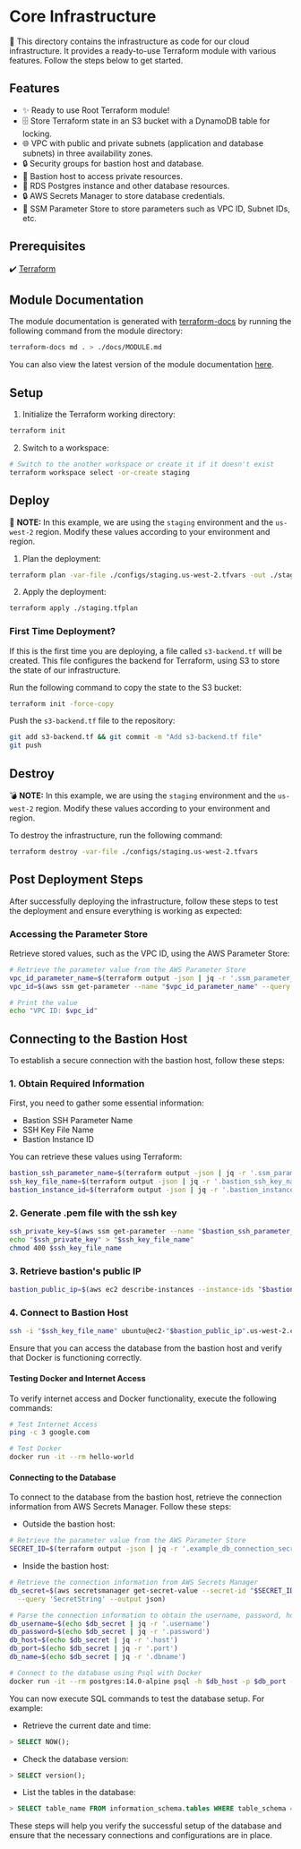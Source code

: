 # Core Infrastructure

🏢 This directory contains the infrastructure as code for our cloud infrastructure. It provides a ready-to-use Terraform module with various features. Follow the steps below to get started.

## Features

- ✨ Ready to use Root Terraform module!
- 🗄️ Store Terraform state in an S3 bucket with a DynamoDB table for locking.
- 🌐 VPC with public and private subnets (application and database subnets) in three availability zones.
- 🔒 Security groups for bastion host and database.
- 🔑 Bastion host to access private resources.
- 🐘 RDS Postgres instance and other database resources.
- 🔒 AWS Secrets Manager to store database credentials.
- 🔧 SSM Parameter Store to store parameters such as VPC ID, Subnet IDs, etc.

## Prerequisites

✔️ [Terraform](https://www.terraform.io/downloads.html)

## Module Documentation

The module documentation is generated with [terraform-docs](https://github.com/terraform-docs/terraform-docs) by running the following command from the module directory:

```sh
terraform-docs md . > ./docs/MODULE.md
```

You can also view the latest version of the module documentation [here](./docs/MODULE.md).

## Setup

1. Initialize the Terraform working directory:

```sh
terraform init
```

2. Switch to a workspace:

```sh
# Switch to the another workspace or create it if it doesn't exist
terraform workspace select -or-create staging
```

## Deploy

🚀 **NOTE:** In this example, we are using the `staging` environment and the `us-west-2` region. Modify these values according to your environment and region.

1. Plan the deployment:

```sh
terraform plan -var-file ./configs/staging.us-west-2.tfvars -out ./staging.tfplan
```

2. Apply the deployment:

```sh
terraform apply ./staging.tfplan
```

### First Time Deployment?

If this is the first time you are deploying, a file called `s3-backend.tf` will be created. This file configures the backend for Terraform, using S3 to store the state of our infrastructure.

Run the following command to copy the state to the S3 bucket:

```sh
terraform init -force-copy
```

Push the `s3-backend.tf` file to the repository:

```sh
git add s3-backend.tf && git commit -m "Add s3-backend.tf file"
git push
```

## Destroy

💣 **NOTE:** In this example, we are using the `staging` environment and the `us-west-2` region. Modify these values according to your environment and region.

To destroy the infrastructure, run the following command:

```sh
terraform destroy -var-file ./configs/staging.us-west-2.tfvars
```

## Post Deployment Steps

After successfully deploying the infrastructure, follow these steps to test the deployment and ensure everything is working as expected:

### Accessing the Parameter Store

Retrieve stored values, such as the VPC ID, using the AWS Parameter Store:

```bash
# Retrieve the parameter value from the AWS Parameter Store
vpc_id_parameter_name=$(terraform output -json | jq -r '.ssm_parameter_vpc_id.value')
vpc_id=$(aws ssm get-parameter --name "$vpc_id_parameter_name" --query 'Parameter.Value' --output text)

# Print the value
echo "VPC ID: $vpc_id"
```

## Connecting to the Bastion Host

To establish a secure connection with the bastion host, follow these steps:

### 1. Obtain Required Information

First, you need to gather some essential information:

- Bastion SSH Parameter Name
- SSH Key File Name
- Bastion Instance ID

You can retrieve these values using Terraform:

```bash
bastion_ssh_parameter_name=$(terraform output -json | jq -r '.ssm_parameter_bastion_ssh_key.value')
ssh_key_file_name=$(terraform output -json | jq -r '.bastion_ssh_key_name.value') 
bastion_instance_id=$(terraform output -json | jq -r '.bastion_instance_id.value')
```

### 2. Generate .pem file with the ssh key

```bash
ssh_private_key=$(aws ssm get-parameter --name "$bastion_ssh_parameter_name" --with-decryption --query 'Parameter.Value' --output text)
echo "$ssh_private_key" > "$ssh_key_file_name"
chmod 400 $ssh_key_file_name
```

### 3. Retrieve bastion's public IP

```bash
bastion_public_ip=$(aws ec2 describe-instances --instance-ids "$bastion_instance_id" --query 'Reservations[0].Instances[0].PublicIpAddress' --output text | tr '.' '-')
```

### 4. Connect to Bastion Host

```bash
ssh -i "$ssh_key_file_name" ubuntu@ec2-"$bastion_public_ip".us-west-2.compute.amazonaws.com
```

Ensure that you can access the database from the bastion host and verify that Docker is functioning correctly.

#### Testing Docker and Internet Access

To verify internet access and Docker functionality, execute the following commands:

```bash
# Test Internet Access
ping -c 3 google.com

# Test Docker
docker run -it --rm hello-world
```

#### Connecting to the Database

To connect to the database from the bastion host, retrieve the connection information from AWS Secrets Manager. Follow these steps:

- Outside the bastion host:

```bash
# Retrieve the parameter value from the AWS Parameter Store
SECRET_ID=$(terraform output -json | jq -r '.example_db_connection_secret_arn.value')
```

- Inside the bastion host:

```bash
# Retrieve the connection information from AWS Secrets Manager
db_secret=$(aws secretsmanager get-secret-value --secret-id "$SECRET_ID" \
  --query 'SecretString' --output json)

# Parse the connection information to obtain the username, password, host, port, and database name
db_username=$(echo $db_secret | jq -r '.username')
db_password=$(echo $db_secret | jq -r '.password')
db_host=$(echo $db_secret | jq -r '.host')
db_port=$(echo $db_secret | jq -r '.port')
db_name=$(echo $db_secret | jq -r '.dbname')

# Connect to the database using Psql with Docker
docker run -it --rm postgres:14.0-alpine psql -h $db_host -p $db_port -U $db_username -d $db_name
```

You can now execute SQL commands to test the database setup. For example:

- Retrieve the current date and time:

```sql
> SELECT NOW();
```

- Check the database version:

```sql
> SELECT version();
```

- List the tables in the database:

```sql
> SELECT table_name FROM information_schema.tables WHERE table_schema = 'public';
```

These steps will help you verify the successful setup of the database and ensure that the necessary connections and configurations are in place.

